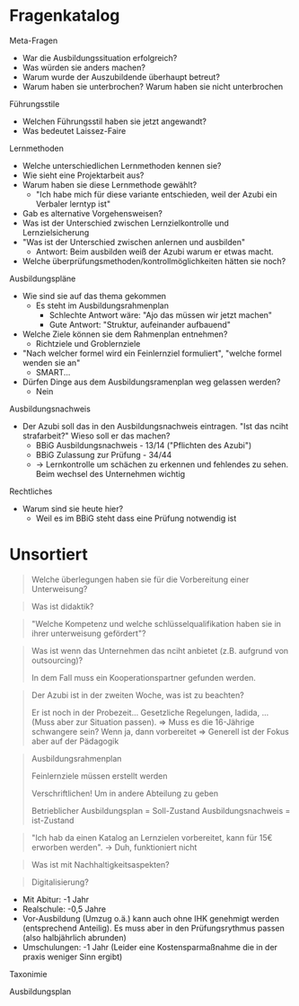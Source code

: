 # Fragenkatalog

Meta-Fragen

* War die Ausbildungssituation erfolgreich?
* Was würden sie anders machen?
* Warum wurde der Auszubildende überhaupt betreut?
* Warum haben sie unterbrochen? Warum haben sie nicht unterbrochen

Führungsstile

* Welchen Führungsstil haben sie jetzt angewandt?
* Was bedeutet Laissez-Faire

Lernmethoden

* Welche unterschiedlichen Lernmethoden kennen sie?
* Wie sieht eine Projektarbeit aus?
* Warum haben sie diese Lernmethode gewählt?
  * "Ich habe mich für diese variante entschieden, weil der Azubi ein Verbaler lerntyp ist"
* Gab es alternative Vorgehensweisen?
* Was ist der Unterschied zwischen Lernzielkontrolle und Lernzielsicherung
* "Was ist der Unterschied zwischen anlernen und ausbilden"
  *  Antwort: Beim ausbilden weiß der Azubi warum er etwas macht.
* Welche überprüfungsmethoden/kontrollmöglichkeiten hätten sie noch?

Ausbildungspläne

* Wie sind sie auf das thema gekommen
  * Es steht im Ausbildungsrahmenplan
    * Schlechte Antwort wäre: "Ajo das müssen wir jetzt machen"
    * Gute Antwort: "Struktur, aufeinander aufbauend"
* Welche Ziele können sie dem Rahmenplan entnehmen?
  * Richtziele und Groblernziele
* "Nach welcher formel wird ein Feinlernziel formuliert", "welche formel wenden sie an"
  * SMART...
* Dürfen Dinge aus dem Ausbildungsramenplan weg gelassen werden?
  * Nein

Ausbildungsnachweis

* Der Azubi soll das in den Ausbildungsnachweis eintragen. "Ist das nciht strafarbeit?" Wieso soll er das machen? 
  * BBiG Ausbildungsnachweis - 13/14 ("Pflichten des Azubi")
  * BBiG Zulassung zur Prüfung - 34/44
  * -> Lernkontrolle um schächen zu erkennen und fehlendes zu sehen. Beim wechsel des Unternehmen wichtig

Rechtliches

* Warum sind sie heute hier?
  * Weil es im BBiG steht dass eine Prüfung notwendig ist


# Unsortiert

> Welche überlegungen haben sie für die Vorbereitung einer Unterweisung?

> Was ist didaktik?

> "Welche Kompetenz und welche schlüsselqualifikation haben sie in ihrer unterweisung gefördert"?

> Was ist wenn das Unternehmen das nciht anbietet (z.B. aufgrund von outsourcing)?
>
> In dem Fall muss ein Kooperationspartner gefunden werden.

> Der Azubi ist in der zweiten Woche, was ist zu beachten?
>
> Er ist noch in der Probezeit... Gesetzliche Regelungen, ladida, ...
> (Muss aber zur Situation passen).
> => Muss es die 16-Jährige schwangere sein? Wenn ja, dann vorbereitet
> => Generell ist der Fokus aber auf der Pädagogik 

> Ausbildungsrahmenplan
>
> Feinlernziele müssen erstellt werden
>
> Verschriftlichen! Um in andere Abteilung zu geben
>
> Betrieblicher Ausbildungsplan = Soll-Zustand
> Ausbildungsnachweis = ist-Zustand

> "Ich hab da einen Katalog an Lernzielen vorbereitet, kann für 15€ erworben werden". -> Duh, funktioniert nicht

> Was ist mit Nachhaltigkeitsaspekten?

> Digitalisierung?




* Mit Abitur: -1 Jahr
* Realschule: -0,5 Jahre
* Vor-Ausbildung (Umzug o.ä.) kann auch ohne IHK genehmigt werden (entsprechend Anteilig). Es muss aber in den Prüfungsrythmus passen (also halbjährlich abrunden)
* Umschulungen: -1 Jahr (Leider eine Kostensparmaßnahme die in der praxis weniger Sinn ergibt)

Taxonimie

Ausbildungsplan


